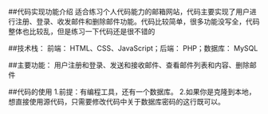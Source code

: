 ##代码实现功能介绍
适合练习个人代码能力的邮箱网站，代码主要实现了用户进行注册、登录、收发邮件和删除邮件功能。代码比较简单，很多功能没写全，代码整体也比较乱，但是练习一下代码还是很不错的

##技术栈：
前端： HTML、CSS、JavaScript；后端： PHP；数据库： MySQL

##主要功能：
用户注册和登录、发送和接收邮件、查看邮件列表和内容、删除邮件

##代码的使用
1.前提：有编程工具，还有一个数据库。
2.如果你是克隆到本地，想直接使用源代码，只需要修改代码中关于数据库密码的这行既可以。
